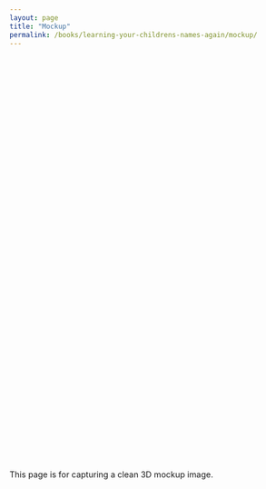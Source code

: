 ```yaml
---
layout: page
title: "Mockup"
permalink: /books/learning-your-childrens-names-again/mockup/
---
```


<div class="mockup-wrap">
  <div id="book3d"
       data-cover-front="/assets/books/learning-your-childrens-names-again/cover-front.jpg"
       data-cover-back="/assets/books/learning-your-childrens-names-again/cover-back.jpg"
       data-cover-spine="/assets/books/learning-your-childrens-names-again/cover-spine.jpg"
       data-autorotate="false"
       data-rotate-y="35"
       style="width: 100%; height: 680px;">
  </div>
  <p class="hint">This page is for capturing a clean 3D mockup image.</p>
  
</div>

<script type="module" src="/assets/js/three-book.js"></script>

<style>
/* Hide header/footer for clean capture */
header, footer { display: none; }
.mockup-wrap { max-width: 1200px; margin: 48px auto; }
.hint { color: var(--meta-color); font-size: 0.9rem; }
</style>


